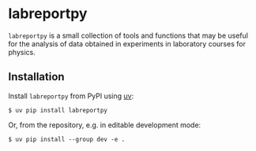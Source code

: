 # labreportpy

`labreportpy` is a small collection of tools and functions that may be useful for
the analysis of data obtained in experiments in laboratory courses for physics.

## Installation

Install `labreportpy` from PyPI using [uv](https://docs.astral.sh/uv/):
```
$ uv pip install labreportpy
```

Or, from the repository, e.g. in editable development mode:
```
$ uv pip install --group dev -e .
```
